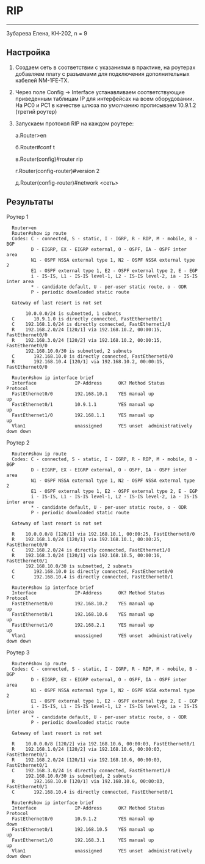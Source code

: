 # RIP
------
Зубарева Елена, КН-202, n = 9

## Настройка
1) Создаем сеть в соответствии с указаниями в практике, на роутерах добавляем плату с разъемами для подключения дополнительных кабелей NM-1FE-TX. 
2) Через поле Config -> Interface устанавливаем соответствующие приведенным таблицам IP для интерфейсах на всем оборудовании. На PC0 и PC1 в качестве шлюза по умолчанию прописываем 10.9.1.2 (третий роутер)
3) Запускаем протокол RIP на каждом роутере:
      
      
      а.Router>en
      
      б.Router#conf t
      
      в.Router(config)#router rip
      
      г.Router(config-router)#version 2
      
      д.Router(config-router)#network <сеть>

## Результаты
Роутер 1

      Router>en
      Router#show ip route
      Codes: C - connected, S - static, I - IGRP, R - RIP, M - mobile, B - BGP
             D - EIGRP, EX - EIGRP external, O - OSPF, IA - OSPF inter area
             N1 - OSPF NSSA external type 1, N2 - OSPF NSSA external type 2
             E1 - OSPF external type 1, E2 - OSPF external type 2, E - EGP
             i - IS-IS, L1 - IS-IS level-1, L2 - IS-IS level-2, ia - IS-IS inter area
             * - candidate default, U - per-user static route, o - ODR
             P - periodic downloaded static route

      Gateway of last resort is not set

           10.0.0.0/24 is subnetted, 1 subnets
      C       10.9.1.0 is directly connected, FastEthernet0/1
      C    192.168.1.0/24 is directly connected, FastEthernet1/0
      R    192.168.2.0/24 [120/1] via 192.168.10.2, 00:00:15, FastEthernet0/0
      R    192.168.3.0/24 [120/2] via 192.168.10.2, 00:00:15, FastEthernet0/0
           192.168.10.0/30 is subnetted, 2 subnets
      C       192.168.10.0 is directly connected, FastEthernet0/0
      R       192.168.10.4 [120/1] via 192.168.10.2, 00:00:15, FastEthernet0/0
      
      Router#show ip interface brief
      Interface              IP-Address      OK? Method Status                Protocol 
      FastEthernet0/0        192.168.10.1    YES manual up                    up 
      FastEthernet0/1        10.9.1.1        YES manual up                    up 
      FastEthernet1/0        192.168.1.1     YES manual up                    up 
      Vlan1                  unassigned      YES unset  administratively down down
      
Роутер 2

      Router#show ip route
      Codes: C - connected, S - static, I - IGRP, R - RIP, M - mobile, B - BGP
             D - EIGRP, EX - EIGRP external, O - OSPF, IA - OSPF inter area
             N1 - OSPF NSSA external type 1, N2 - OSPF NSSA external type 2
             E1 - OSPF external type 1, E2 - OSPF external type 2, E - EGP
             i - IS-IS, L1 - IS-IS level-1, L2 - IS-IS level-2, ia - IS-IS inter area
             * - candidate default, U - per-user static route, o - ODR
             P - periodic downloaded static route

      Gateway of last resort is not set

      R    10.0.0.0/8 [120/1] via 192.168.10.1, 00:00:25, FastEthernet0/0
      R    192.168.1.0/24 [120/1] via 192.168.10.1, 00:00:25, FastEthernet0/0
      C    192.168.2.0/24 is directly connected, FastEthernet1/0
      R    192.168.3.0/24 [120/1] via 192.168.10.5, 00:00:16, FastEthernet0/1
           192.168.10.0/30 is subnetted, 2 subnets
      C       192.168.10.0 is directly connected, FastEthernet0/0
      C       192.168.10.4 is directly connected, FastEthernet0/1

      Router#show ip interface brief
      Interface              IP-Address      OK? Method Status                Protocol 
      FastEthernet0/0        192.168.10.2    YES manual up                    up 
      FastEthernet0/1        192.168.10.6    YES manual up                    up 
      FastEthernet1/0        192.168.2.1     YES manual up                    up 
      Vlan1                  unassigned      YES unset  administratively down down

Роутер 3

      
      Router#show ip route
      Codes: C - connected, S - static, I - IGRP, R - RIP, M - mobile, B - BGP
             D - EIGRP, EX - EIGRP external, O - OSPF, IA - OSPF inter area
             N1 - OSPF NSSA external type 1, N2 - OSPF NSSA external type 2
             E1 - OSPF external type 1, E2 - OSPF external type 2, E - EGP
             i - IS-IS, L1 - IS-IS level-1, L2 - IS-IS level-2, ia - IS-IS inter area
             * - candidate default, U - per-user static route, o - ODR
             P - periodic downloaded static route

      Gateway of last resort is not set

      R    10.0.0.0/8 [120/2] via 192.168.10.6, 00:00:03, FastEthernet0/1
      R    192.168.1.0/24 [120/2] via 192.168.10.6, 00:00:03, FastEthernet0/1
      R    192.168.2.0/24 [120/1] via 192.168.10.6, 00:00:03, FastEthernet0/1
      C    192.168.3.0/24 is directly connected, FastEthernet1/0
           192.168.10.0/30 is subnetted, 2 subnets
      R       192.168.10.0 [120/1] via 192.168.10.6, 00:00:03, FastEthernet0/1
      C       192.168.10.4 is directly connected, FastEthernet0/1
      
      Router#show ip interface brief
      Interface              IP-Address      OK? Method Status                Protocol 
      FastEthernet0/0        10.9.1.2        YES manual up                    down 
      FastEthernet0/1        192.168.10.5    YES manual up                    up 
      FastEthernet1/0        192.168.3.1     YES manual up                    up 
      Vlan1                  unassigned      YES unset  administratively down down
